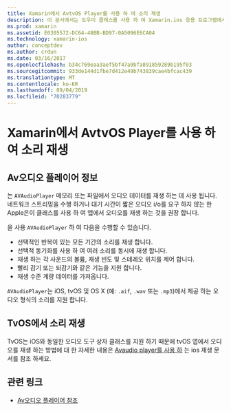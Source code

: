 ```yaml
---
title: Xamarin에서 AvtvOS Player를 사용 하 여 소리 재생
description: 이 문서에서는 도우미 클래스를 사용 하 여 Xamarin.ios 응용 프로그램에서 Avxamarin.ios 플레이어를 사용 하는 소리 재생을 제어 하는 방법을 보여 줍니다.
ms.prod: xamarin
ms.assetid: E0305572-DC64-48BB-BD97-0A5096E6CA04
ms.technology: xamarin-ios
author: conceptdev
ms.author: crdun
ms.date: 03/16/2017
ms.openlocfilehash: b34c769eaa3aef5bf47a9bfa891859289b195f03
ms.sourcegitcommit: 933de144d1fbe7d412e49b743839cae4bfcac439
ms.translationtype: MT
ms.contentlocale: ko-KR
ms.lasthandoff: 09/04/2019
ms.locfileid: "70283779"
---
```

# <a name="playing-sound-in-tvos-with-avaudioplayer-in-xamarin"></a>Xamarin에서 AvtvOS Player를 사용 하 여 소리 재생

## <a name="about-the-avaudioplayer"></a>Av오디오 플레이어 정보

는 `AVAudioPlayer` 메모리 또는 파일에서 오디오 데이터를 재생 하는 데 사용 됩니다. 네트워크 스트리밍을 수행 하거나 대기 시간이 짧은 오디오 i/o를 요구 하지 않는 한 Apple은이 클래스를 사용 하 여 앱에서 오디오를 재생 하는 것을 권장 합니다.

을 사용 `AVAudioPlayer` 하 여 다음을 수행할 수 있습니다.

- 선택적인 반복이 있는 모든 기간의 소리를 재생 합니다.
- 선택적 동기화를 사용 하 여 여러 소리를 동시에 재생 합니다.
- 재생 하는 각 사운드의 볼륨, 재생 빈도 및 스테레오 위치를 제어 합니다.
- 빨리 감기 또는 되감기와 같은 기능을 지원 합니다.
- 재생 수준 계량 데이터를 가져옵니다.

`AVAudioPlayer`는 iOS, tvOS 및 OS X (예: `.aif`, `.wav` 또는 `.mp3`)에서 제공 하는 오디오 형식의 소리를 지원 합니다.

## <a name="playing-sounds-in-tvos"></a>TvOS에서 소리 재생

TvOS는 iOS와 동일한 오디오 도구 상자 클래스를 지원 하기 때문에 tvOS 앱에서 오디오를 재생 하는 방법에 대 한 자세한 내용은 [Avaudio player를 사용 하](https://github.com/xamarin/recipes/tree/master/Recipes/ios/media/sound/avaudioplayer) 는 ios 재생 문서를 참조 하세요.



## <a name="related-links"></a>관련 링크

- [Av오디오 플레이어 참조](https://developer.apple.com/library/ios/documentation/AVFoundation/Reference/AVAudioPlayerClassReference/)
